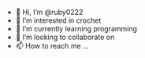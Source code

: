 - 👋 Hi, I’m @ruby0222
- 👀 I’m interested in crochet
- 🌱 I’m currently learning programming
- 💞️ I’m looking to collaborate on 
- 📫 How to reach me ...

<!---
ruby0222/ruby0222 is a ✨ special ✨ repository because its `README.md` (this file) appears on your GitHub profile.
You can click the Preview link to take a look at your changes.
--->

